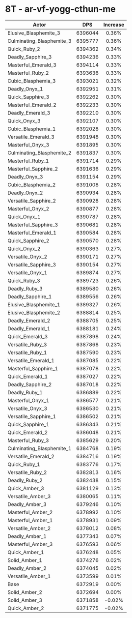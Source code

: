 # 8T - ar-vf-yogg-cthun-me
| Actor | DPS | Increase |
|---|:---:|:---:|
|Elusive_Blasphemite_3|6396044|0.36%|
|Culminating_Blasphemite_3|6395777|0.36%|
|Quick_Ruby_2|6394362|0.34%|
|Deadly_Sapphire_3|6394236|0.33%|
|Masterful_Emerald_3|6394114|0.33%|
|Masterful_Ruby_2|6393636|0.33%|
|Cubic_Blasphemia_3|6393021|0.32%|
|Deadly_Onyx_1|6392951|0.31%|
|Quick_Sapphire_3|6392262|0.30%|
|Masterful_Emerald_2|6392233|0.30%|
|Deadly_Emerald_3|6392210|0.30%|
|Quick_Onyx_3|6392107|0.30%|
|Cubic_Blasphemia_1|6392028|0.30%|
|Versatile_Emerald_3|6391948|0.30%|
|Masterful_Onyx_3|6391895|0.30%|
|Culminating_Blasphemite_2|6391837|0.30%|
|Masterful_Ruby_1|6391714|0.29%|
|Masterful_Sapphire_2|6391636|0.29%|
|Deadly_Onyx_3|6391154|0.29%|
|Cubic_Blasphemia_2|6391008|0.28%|
|Deadly_Onyx_2|6390934|0.28%|
|Versatile_Sapphire_2|6390928|0.28%|
|Masterful_Onyx_2|6390877|0.28%|
|Quick_Onyx_1|6390787|0.28%|
|Masterful_Sapphire_3|6390681|0.28%|
|Masterful_Emerald_1|6390584|0.28%|
|Quick_Sapphire_2|6390570|0.28%|
|Quick_Onyx_2|6390363|0.27%|
|Versatile_Onyx_2|6390171|0.27%|
|Versatile_Sapphire_3|6390154|0.27%|
|Versatile_Onyx_1|6389874|0.27%|
|Quick_Ruby_3|6389723|0.26%|
|Deadly_Ruby_3|6389580|0.26%|
|Deadly_Sapphire_1|6389556|0.26%|
|Elusive_Blasphemite_1|6389327|0.26%|
|Elusive_Blasphemite_2|6388814|0.25%|
|Deadly_Emerald_2|6388705|0.25%|
|Deadly_Emerald_1|6388181|0.24%|
|Quick_Emerald_3|6387898|0.24%|
|Versatile_Ruby_3|6387868|0.23%|
|Versatile_Ruby_1|6387590|0.23%|
|Versatile_Emerald_1|6387085|0.22%|
|Masterful_Sapphire_1|6387078|0.22%|
|Quick_Emerald_1|6387027|0.22%|
|Deadly_Sapphire_2|6387018|0.22%|
|Deadly_Ruby_1|6386889|0.22%|
|Masterful_Onyx_1|6386577|0.21%|
|Versatile_Onyx_3|6386530|0.21%|
|Versatile_Sapphire_1|6386502|0.21%|
|Quick_Sapphire_1|6386343|0.21%|
|Quick_Emerald_2|6386048|0.21%|
|Masterful_Ruby_3|6385629|0.20%|
|Culminating_Blasphemite_1|6384768|0.19%|
|Versatile_Emerald_2|6384716|0.19%|
|Quick_Ruby_1|6383776|0.17%|
|Versatile_Ruby_2|6382813|0.16%|
|Deadly_Ruby_2|6382438|0.15%|
|Quick_Amber_3|6381129|0.13%|
|Versatile_Amber_3|6380065|0.11%|
|Deadly_Amber_3|6379246|0.10%|
|Masterful_Amber_2|6378992|0.10%|
|Masterful_Amber_1|6378931|0.09%|
|Versatile_Amber_2|6378012|0.08%|
|Deadly_Amber_1|6377343|0.07%|
|Masterful_Amber_3|6376593|0.06%|
|Quick_Amber_1|6376248|0.05%|
|Solid_Amber_1|6374276|0.02%|
|Deadly_Amber_2|6374045|0.02%|
|Versatile_Amber_1|6373599|0.01%|
|Base|6372919|0.00%|
|Solid_Amber_2|6372694|0.00%|
|Solid_Amber_3|6371858|-0.02%|
|Quick_Amber_2|6371775|-0.02%|
